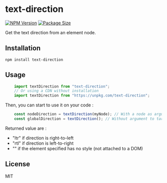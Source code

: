 # text-direction
[![NPM Version](https://flat.badgen.net/npm/v/text-direction?icon=npm)](https://www.npmjs.com/package/text-direction)
[![Package Size](https://flat.badgen.net/packagephobia/install/text-direction?icon=packagephobia)](https://packagephobia.com/result?p=text-direction)

Get the text direction from an element node.

## Installation

    npm install text-direction


## Usage

```js
    import textDirection from "text-direction";
    // Or using a CDN without installation
    import textDirection from "https://unpkg.com/text-direction";
```

Then, you can start to use it on your code :

```js
    const nodeDirection = textDirection(myNode); // With a node as argument for its specific direction
    const globalDirection = textDirection(); // Without argument to target <body>
```

Returned value are :
 * "ltr" if direction is right-to-left
 * "rtl" if direction is left-to-right
 * "" if the element specified has no style (not attached to a DOM)

## License

MIT

